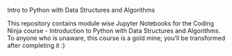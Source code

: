 Intro to Python with Data Structures and Algorithms

This repository contains module wise Jupyter Notebooks for the Coding Ninja course - Introduction to Python with Data Structures and Algorithms.
To anyone who is unaware, this course is a gold mine; you'll be transformed after completing it :)
